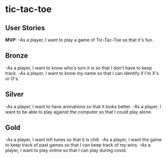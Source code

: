 # tic-tac-toe

## User Stories

**MVP**:
-As a player, I want to play a game of Tic-Tac-Toe so that it's fun.

## Bronze
-As a player, I want to know who's turn it is so that I don't have to keep track.
-As a player, I want to know my name so that I can identify if I'm X's or O's.

## Silver
-As a player, I want to have animations so that it looks better.
-As a player, I want to be able to play against the computer so that I could play alone.

## Gold
-As a player, I want lofi tunes so that it is chill.
-As a player, I want the game to keep track of past games so that I can keep track of my wins.
-As a player, I want to play online so that I can play during covid.
